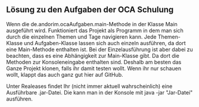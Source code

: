 ## Lösung zu den Aufgaben der OCA Schulung

Wenn die de.andorim.ocaAufgaben.main-Methode in der Klasse Main ausgeführt wird. Funktioniert das Projekt als Programm
in dem man sich durch die einzelnen Themen und Tage navigieren kann.
Jede Themen-Klasse und Aufgaben-Klasse lassen sich auch einzeln ausführen, da dort eine Main-Methode enthalten ist.
Bei der Einzelausführung ist aber dabei zu beachten, dass es eine Abhängigkeit zur Main-Klasse gibt. Da dort die
Methoden zur Konsoleneingabe enthalten sind.
Deshalb am besten das Ganze Projekt klonen, falls ihr damit testen wollt.
Wenn ihr nur schauen wollt, klappt das auch ganz gut hier auf GitHub.

Unter Realeases findet Ihr (nicht immer aktuell wahrscheinlich) eine Ausführbare .jar-Datei. Die kann man in der Konsole
mit java -jar "Jar-Datei" ausführen. 
